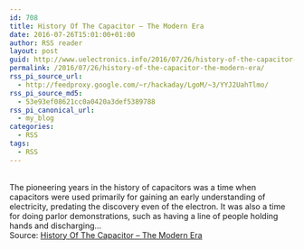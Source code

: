 ```yaml
---
id: 708
title: History Of The Capacitor – The Modern Era
date: 2016-07-26T15:01:00+01:00
author: RSS reader
layout: post
guid: http://www.uelectronics.info/2016/07/26/history-of-the-capacitor-the-modern-era/
permalink: /2016/07/26/history-of-the-capacitor-the-modern-era/
rss_pi_source_url:
  - http://feedproxy.google.com/~r/hackaday/LgoM/~3/YYJ2UahTlmo/
rss_pi_source_md5:
  - 53e93ef08621cc0a0420a3def5389788
rss_pi_canonical_url:
  - my_blog
categories:
  - RSS
tags:
  - RSS
---
```

&#013;  
The pioneering years in the history of capacitors was a time when capacitors were used primarily for gaining an early understanding of electricity, predating the discovery even of the electron. It was also a time for doing parlor demonstrations, such as having a line of people holding hands and discharging…&#013;  
Source: <a href="http://feedproxy.google.com/~r/hackaday/LgoM/~3/YYJ2UahTlmo/" target="_blank">History Of The Capacitor – The Modern Era</a>